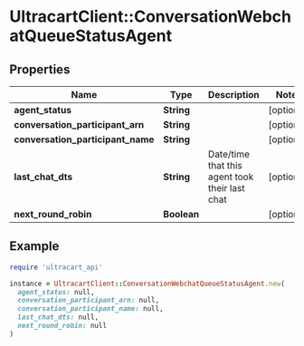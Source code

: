 # UltracartClient::ConversationWebchatQueueStatusAgent

## Properties

| Name | Type | Description | Notes |
| ---- | ---- | ----------- | ----- |
| **agent_status** | **String** |  | [optional] |
| **conversation_participant_arn** | **String** |  | [optional] |
| **conversation_participant_name** | **String** |  | [optional] |
| **last_chat_dts** | **String** | Date/time that this agent took their last chat | [optional] |
| **next_round_robin** | **Boolean** |  | [optional] |

## Example

```ruby
require 'ultracart_api'

instance = UltracartClient::ConversationWebchatQueueStatusAgent.new(
  agent_status: null,
  conversation_participant_arn: null,
  conversation_participant_name: null,
  last_chat_dts: null,
  next_round_robin: null
)
```

